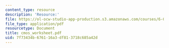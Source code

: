 ```yaml
---
content_type: resource
description: 'Resource:'
file: https://ol-ocw-studio-app-production.s3.amazonaws.com/courses/6-004-computation-structures-spring-2017/7f73434b676116a3df813718c685a42d_cmos_worksheet.pdf
file_type: application/pdf
resourcetype: Document
title: cmos_worksheet.pdf
uid: 7f73434b-6761-16a3-df81-3718c685a42d
---
```


